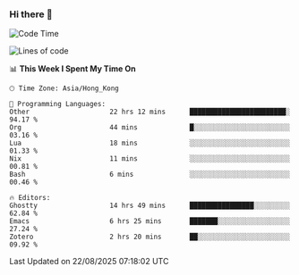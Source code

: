 ### Hi there 👋

<!--
**nicehiro/nicehiro** is a ✨ _special_ ✨ repository because its `README.md` (this file) appears on your GitHub profile.

Here are some ideas to get you started:

- 🔭 I’m currently working on ...
- 🌱 I’m currently learning ...
- 👯 I’m looking to collaborate on ...
- 🤔 I’m looking for help with ...
- 💬 Ask me about ...
- 📫 How to reach me: ...
- 😄 Pronouns: ...
- ⚡ Fun fact: ...
-->

<!--START_SECTION:waka-->
![Code Time](http://img.shields.io/badge/Code%20Time-926%20hrs%2038%20mins-blue)

![Lines of code](https://img.shields.io/badge/From%20Hello%20World%20I%27ve%20Written-1.8%20million%20lines%20of%20code-blue)

📊 **This Week I Spent My Time On** 

```text
🕑︎ Time Zone: Asia/Hong_Kong

💬 Programming Languages: 
Other                    22 hrs 12 mins      ████████████████████████░   94.17 % 
Org                      44 mins             █░░░░░░░░░░░░░░░░░░░░░░░░   03.16 % 
Lua                      18 mins             ░░░░░░░░░░░░░░░░░░░░░░░░░   01.33 % 
Nix                      11 mins             ░░░░░░░░░░░░░░░░░░░░░░░░░   00.81 % 
Bash                     6 mins              ░░░░░░░░░░░░░░░░░░░░░░░░░   00.46 % 

🔥 Editors: 
Ghostty                  14 hrs 49 mins      ████████████████░░░░░░░░░   62.84 % 
Emacs                    6 hrs 25 mins       ███████░░░░░░░░░░░░░░░░░░   27.24 % 
Zotero                   2 hrs 20 mins       ██░░░░░░░░░░░░░░░░░░░░░░░   09.92 % 
```


 Last Updated on 22/08/2025 07:18:02 UTC
<!--END_SECTION:waka-->
